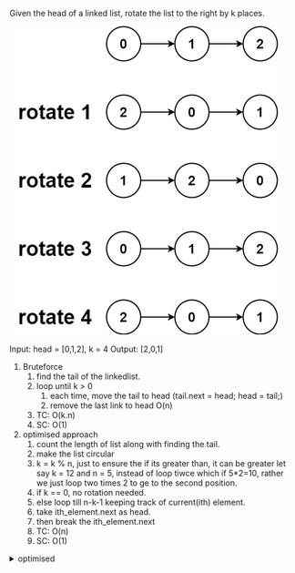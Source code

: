 Given the head of a linked list, rotate the list to the right by k places.

![alt text](rl.png)

Input: head = [0,1,2], k = 4
Output: [2,0,1]


1. Bruteforce
   1. find the tail of the linkedlist.
   2. loop until k > 0
      1. each time, move the tail to head (tail.next = head; head = tail;)
      2. remove the last link to head O(n)
   3. TC: O(k.n)
   4. SC: O(1)
2. optimised approach
   1. count the length of list along with finding the tail.
   2. make the list circular 
   3. k = k % n, just to ensure the if its greater than, it can be greater let say k = 12 and n = 5, instead of loop tiwce which if 5*2=10, rather we just loop two times 2 to ge to the second position.
   4. if k == 0, no rotation needed.
   5. else loop till n-k-1 keeping track of current(ith) element.
   6. take ith_element.next as head.
   7. then break the ith_element.next
   8. TC: O(n)
   9. SC: O(1)


<details>
<summary>optimised</summary>

```java
public ListNode rotateRight(ListNode head, int k) {
        if (head == null || head.next == null || k == 0)
            return head;

        ListNode tail = head;
        int n = 1;
        while (tail.next != null) {
            tail = tail.next;
            n++;
        }

        tail.next = head;
        k = k % n;

        if (k == 0) {
            tail.next = null;
            return head;
        }

        tail = head;
        for (int i = 0; i < n - k - 1; i++) {
            tail = tail.next;
        }

        ListNode newHead = tail.next;
        tail.next = null;

        return newHead;
}
```
</details>